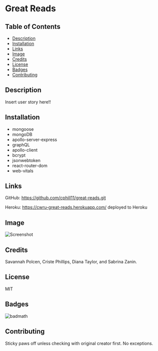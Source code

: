 # Great Reads

## Table of Contents 

* [Description](#description)
* [Installation](#installation)
* [Links](#links)
* [Image](#image)
* [Credits](#credits)
* [License](#license)
* [Badges](#badges)
* [Contributing](#contributing)

## Description 
Insert user story here!!


## Installation
* mongoose
* mongoDB
* apollo-server-express
* graphQL
* apollo-client
* bcrypt
* jsonwebtoken
* react-router-dom
* web-vitals


## Links
GitHub: https://github.com/cphill11/great-reads.git

Heroku: https://cwru-great-reads.herokuapp.com/ deployed to Heroku


## Image
![Screenshot](/src/assets/images/screenshot.png)



## Credits
Savannah Polcen, Criste Phillips, Diana Taylor, and Sabrina Zanin.

## License
MIT

## Badges

![badmath](https://img.shields.io/github/languages/top/nielsenjared/badmath)

## Contributing
Sticky paws off unless checking with original creator first.  No exceptions.
